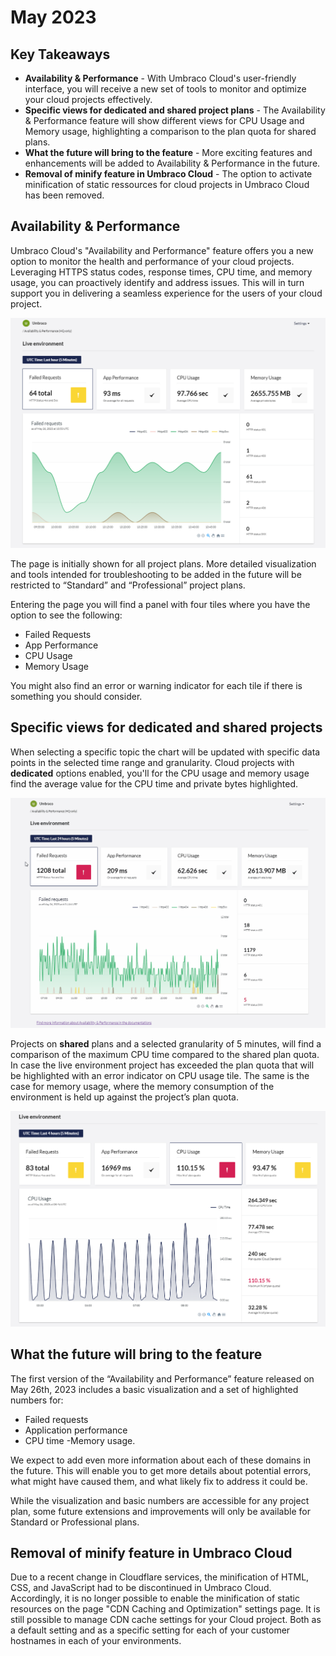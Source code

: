 # May 2023

## Key Takeaways

* **Availability & Performance** - With Umbraco Cloud's user-friendly interface, you will receive a new set of tools to monitor and optimize your cloud projects effectively.
* **Specific views for dedicated and shared project plans** - The Availability & Performance feature will show different views for CPU Usage and Memory usage, highlighting a comparison to the plan quota for shared plans.
* **What the future will bring to the feature** - More exciting features and enhancements will be added to Availability & Performance in the future.
* **Removal of minify feature in Umbraco Cloud** - The option to activate minification of static ressources for cloud projects in Umbraco Cloud has been removed.

## Availability & Performance

Umbraco Cloud's "Availability and Performance" feature offers you a new option to monitor the health and performance of your cloud projects. Leveraging HTTPS status codes, response times, CPU time, and memory usage, you can proactively identify and address issues. This will in turn support you in delivering a seamless experience for the users of your cloud project.

![FailedRequest](../.gitbook/assets/AP-1-FailedRequests-Com.png)

The page is initially shown for all project plans. More detailed visualization and tools intended for troubleshooting to be added in the future will be restricted to “Standard” and “Professional” project plans.

Entering the page you will find a panel with four tiles where you have the option to see the following:

* Failed Requests
* App Performance
* CPU Usage
* Memory Usage

You might also find an error or warning indicator for each tile if there is something you should consider.

## Specific views for dedicated and shared projects

When selecting a specific topic the chart will be updated with specific data points in the selected time range and granularity. Cloud projects with **dedicated** options enabled, you'll for the CPU usage and memory usage find the average value for the CPU time and private bytes highlighted.

![Demo-dedicated](../.gitbook/assets/AP-DemoDedicated.gif)

Projects on **shared** plans and a selected granularity of 5 minutes, will find a comparison of the maximum CPU time compared to the shared plan quota. In case the live environment project has exceeded the plan quota that will be highlighted with an error indicator on CPU usage tile. The same is the case for memory usage, where the memory consumption of the environment is held up against the project’s plan quota.

![Shared-multiple-warnings](../.gitbook/assets/AP-Shared-Multiple-warnings.png)

## What the future will bring to the feature

The first version of the “Availability and Performance” feature released on May 26th, 2023 includes a basic visualization and a set of highlighted numbers for:

* Failed requests
* Application performance
* CPU time -Memory usage.

We expect to add even more information about each of these domains in the future. This will enable you to get more details about potential errors, what might have caused them, and what likely fix to address it could be.

While the visualization and basic numbers are accessible for any project plan, some future extensions and improvements will only be available for Standard or Professional plans.

## Removal of minify feature in Umbraco Cloud

Due to a recent change in Cloudflare services, the minification of HTML, CSS, and JavaScript had to be discontinued in Umbraco Cloud. Accordingly, it is no longer possible to enable the minification of static resources on the page "CDN Caching and Optimization" settings page. It is still possible to manage CDN cache settings for your Cloud project. Both as a default setting and as a specific setting for each of your customer hostnames in each of your environments.
